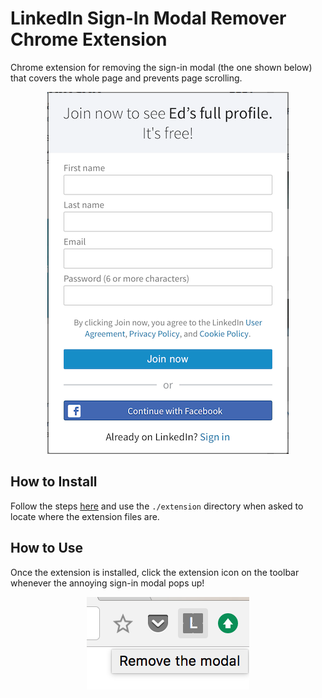 # LinkedIn Sign-In Modal Remover Chrome Extension
Chrome extension for removing the sign-in modal (the one shown below) that covers the whole page and prevents page scrolling.

<p align="center">
  <img src="https://github.com/dhchoi/chrome-linkedin-modal-remover/blob/master/imgs/modal-example.png?raw=true" alt="Sign-In Modal Example"/>
</p>

## How to Install

Follow the steps [here](https://developer.chrome.com/extensions/getstarted#unpacked) and use the `./extension` directory when asked to locate where the extension files are.

## How to Use
Once the extension is installed, click the extension icon on the toolbar whenever the annoying sign-in modal pops up!

<p align="center">
  <img src="https://github.com/dhchoi/chrome-linkedin-modal-remover/blob/master/imgs/usage-example.png?raw=true" alt="Usage Example"/>
</p>
